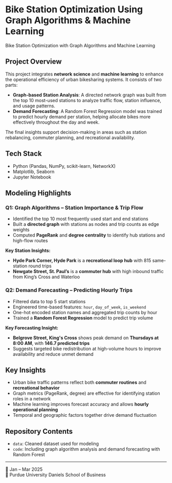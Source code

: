 # Bike Station Optimization Using Graph Algorithms & Machine Learning
Bike Station Optimization with Graph Algorithms and Machine Learning



## Project Overview
This project integrates **network science** and **machine learning** to enhance the operational efficiency of urban bikesharing systems. It consists of two parts:

- **Graph-based Station Analysis**: A directed network graph was built from the top 10 most-used stations to analyze traffic flow, station influence, and usage patterns.
- **Demand Forecasting**: A Random Forest Regression model was trained to predict hourly demand per station, helping allocate bikes more effectively throughout the day and week.

The final insights support decision-making in areas such as station rebalancing, commuter planning, and recreational availability.


## Tech Stack
- Python (Pandas, NumPy, scikit-learn, NetworkX)
- Matplotlib, Seaborn
- Jupyter Notebook

## Modeling Highlights

### Q1: Graph Algorithms – Station Importance & Trip Flow
- Identified the top 10 most frequently used start and end stations
- Built a **directed graph** with stations as nodes and trip counts as edge weights
- Computed **PageRank** and **degree centrality** to identify hub stations and high-flow routes

**Key Station Insights:**
- **Hyde Park Corner, Hyde Park** is a **recreational loop hub** with 815 same-station round trips
- **Newgate Street, St. Paul’s** is a **commuter hub** with high inbound traffic from King’s Cross and Waterloo


### Q2: Demand Forecasting – Predicting Hourly Trips
- Filtered data to top 5 start stations
- Engineered time-based features: `hour`, `day_of_week`, `is_weekend`
- One-hot encoded station names and aggregated trip counts by hour
- Trained a **Random Forest Regression** model to predict trip volume

**Key Forecasting Insight:**
- **Belgrove Street, King's Cross** shows peak demand on **Thursdays at 8:00 AM**, with **146.7 predicted trips**
- Suggests targeted bike redistribution at high-volume hours to improve availability and reduce unmet demand


## Key Insights
- Urban bike traffic patterns reflect both **commuter routines** and **recreational behavior**
- Graph metrics (PageRank, degree) are effective for identifying station roles in a network
- Machine learning improves forecast accuracy and allows **hourly operational planning**
- Temporal and geographic factors together drive demand fluctuation

## Repository Contents
- `data`: Cleaned dataset used for modeling
- `code`: Including graph algorithm analysis and demand forecasting with Random Forest


---
📍 Jan – Mar 2025  
🏫 Purdue University Daniels School of Business
